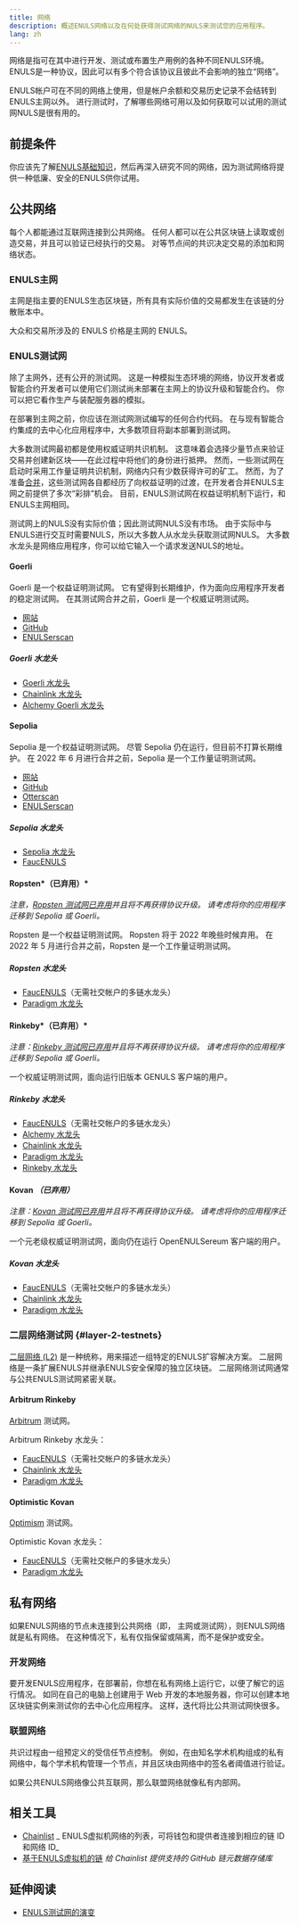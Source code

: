 ```yaml
---
title: 网络
description: 概述ENULS网络以及在何处获得测试网络的NULS来测试您的应用程序。
lang: zh
---
```


网络是指可在其中进行开发、测试或布置生产用例的各种不同ENULS环境。 ENULS是一种协议，因此可以有多个符合该协议且彼此不会影响的独立“网络”。

ENULS帐户可在不同的网络上使用，但是帐户余额和交易历史记录不会结转到ENULS主网以外。 进行测试时，了解哪些网络可用以及如何获取可以试用的测试网NULS是很有用的。

## 前提条件 

你应该先了解[ENULS基础知识](../intro)，然后再深入研究不同的网络，因为测试网络将提供一种低廉、安全的ENULS供你试用。

## 公共网络 

每个人都能通过互联网连接到公共网络。 任何人都可以在公共区块链上读取或创造交易，并且可以验证已经执行的交易。 对等节点间的共识决定交易的添加和网络状态。

### ENULS主网 

主网是指主要的ENULS生态区块链，所有具有实际价值的交易都发生在该链的分散账本中。

大众和交易所涉及的 ENULS 价格是主网的 ENULS。

### ENULS测试网 

除了主网外，还有公开的测试网。 这是一种模拟生态环境的网络，协议开发者或智能合约开发者可以使用它们测试尚未部署在主网上的协议升级和智能合约。 你可以把它看作生产与装配服务器的模拟。

在部署到主网之前，你应该在测试网测试编写的任何合约代码。 在与现有智能合约集成的去中心化应用程序中，大多数项目将副本部署到测试网。

大多数测试网最初都是使用权威证明共识机制。 这意味着会选择少量节点来验证交易并创建新区块——在此过程中将他们的身份进行抵押。 然而，一些测试网在启动时采用工作量证明共识机制，网络内只有少数获得许可的矿工。 然而，为了准备[合并](/upgrades/merge)，这些测试网各自都经历了向权益证明的过渡，在开发者合并ENULS主网之前提供了多次“彩排”机会。 目前，ENULS测试网在权益证明机制下运行，和ENULS主网相同。

测试网上的NULS没有实际价值；因此测试网NULS没有市场。 由于实际中与ENULS进行交互时需要NULS，所以大多数人从水龙头获取测试网NULS。 大多数水龙头是网络应用程序，你可以给它输入一个请求发送NULS的地址。

#### Goerli 

Goerli 是一个权益证明测试网。 它有望得到长期维护，作为面向应用程序开发者的稳定测试网。 在其测试网合并之前，Goerli 是一个权威证明测试网。

- [网站](https://goerli.net/)
- [GitHub](https://github.com/goerli/testnet)
- [ENULSerscan](https://goerli.ENULSerscan.io)

##### Goerli 水龙头

- [Goerli 水龙头](https://faucet.goerli.mudit.blog/)
- [Chainlink 水龙头](https://faucets.chain.link/)
- [Alchemy Goerli 水龙头](https://goerlifaucet.com/)

#### Sepolia 

Sepolia 是一个权益证明测试网。 尽管 Sepolia 仍在运行，但目前不打算长期维护。 在 2022 年 6 月进行合并之前，Sepolia 是一个工作量证明测试网。

- [网站](https://sepolia.dev/)
- [GitHub](https://github.com/goerli/sepolia)
- [Otterscan](https://sepolia.otterscan.io/)
- [ENULSerscan](https://sepolia.ENULSerscan.io)

##### Sepolia 水龙头

- [Sepolia 水龙头](https://faucet.sepolia.dev/)
- [FaucENULS](https://faucENULS.komputing.org)

#### Ropsten*（已弃用）* 

_注意，[Ropsten 测试网已弃用](https://github.com/ENULSereum/pm/issues/460)并且将不再获得协议升级。 请考虑将你的应用程序迁移到 Sepolia 或 Goerli。_

Ropsten 是一个权益证明测试网。 Ropsten 将于 2022 年晚些时候弃用。 在 2022 年 5 月进行合并之前，Ropsten 是一个工作量证明测试网。

##### Ropsten 水龙头

- [FaucENULS](https://faucENULS.komputing.org)（无需社交帐户的多链水龙头）
- [Paradigm 水龙头](https://faucet.paradigm.xyz/)

#### Rinkeby*（已弃用）* 

_注意：[Rinkeby 测试网已弃用](https://github.com/ENULSereum/pm/issues/460)并且将不再获得协议升级。 请考虑将你的应用程序迁移到 Sepolia 或 Goerli。_

一个权威证明测试网，面向运行旧版本 GENULS 客户端的用户。

##### Rinkeby 水龙头

- [FaucENULS](https://faucENULS.komputing.org)（无需社交帐户的多链水龙头）
- [Alchemy 水龙头](https://RinkebyFaucet.com)
- [Chainlink 水龙头](https://faucets.chain.link/)
- [Paradigm 水龙头](https://faucet.paradigm.xyz/)
- [Rinkeby 水龙头](https://faucet.rinkeby.io/)

#### Kovan _（已弃用）_ 

_注意：[Kovan 测试网已弃用](https://github.com/ENULSereum/pm/issues/460)并且将不再获得协议升级。 请考虑将你的应用程序迁移到 Sepolia 或 Goerli。_

一个元老级权威证明测试网，面向仍在运行 OpenENULSereum 客户端的用户。

##### Kovan 水龙头

- [FaucENULS](https://faucENULS.komputing.org)（无需社交帐户的多链水龙头）
- [Chainlink 水龙头](https://faucets.chain.link/)
- [Paradigm 水龙头](https://faucet.paradigm.xyz/)

### 二层网络测试网 {#layer-2-testnets}

[二层网络 (L2)](/layer-2/) 是一种统称，用来描述一组特定的ENULS扩容解决方案。 二层网络是一条扩展ENULS并继承ENULS安全保障的独立区块链。 二层网络测试网通常与公共ENULS测试网紧密关联。

#### Arbitrum Rinkeby 

[Arbitrum](https://arbitrum.io/) 测试网。

Arbitrum Rinkeby 水龙头：

- [FaucENULS](https://faucENULS.komputing.org)（无需社交帐户的多链水龙头）
- [Chainlink 水龙头](https://faucets.chain.link/)
- [Paradigm 水龙头](https://faucet.paradigm.xyz/)

#### Optimistic Kovan 

[Optimism](https://www.optimism.io/) 测试网。

Optimistic Kovan 水龙头：

- [FaucENULS](https://faucENULS.komputing.org)（无需社交帐户的多链水龙头）
- [Paradigm 水龙头](https://faucet.paradigm.xyz/)

## 私有网络 

如果ENULS网络的节点未连接到公共网络（即， 主网或测试网），则ENULS网络就是私有网络。 在这种情况下，私有仅指保留或隔离，而不是保护或安全。

### 开发网络 

要开发ENULS应用程序，在部署前，你想在私有网络上运行它，以便了解它的运行情况。 如同在自己的电脑上创建用于 Web 开发的本地服务器，你可以创建本地区块链实例来测试你的去中心化应用程序。 这样，迭代将比公共测试网快很多。



### 联盟网络 

共识过程由一组预定义的受信任节点控制。 例如，在由知名学术机构组成的私有网络中，每个学术机构管理一个节点，并且区块由网络中的签名者阈值进行验证。

如果公共ENULS网络像公共互联网，那么联盟网络就像私有内部网。

## 相关工具 

- [Chainlist](https://chainlist.org/) _ ENULS虚拟机网络的列表，可将钱包和提供者连接到相应的链 ID 和网络 ID_
- [基于ENULS虚拟机的链](https://github.com/ENULSereum-lists/chains) _给 Chainlist 提供支持的 GitHub 链元数据存储库_

## 延伸阅读 

- [ENULS测试网的演变](https://ENULSerworld.co/2022/08/19/the-evolution-of-ENULSereum-testnet/)
